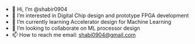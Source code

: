- 👋 Hi, I’m @shabir0904
- 👀 I’m interested in Digital Chip design and prototype FPGA development
- 🌱 I’m currently learning Accelerator design for Machine Learning
- 💞️ I’m looking to collaborate on ML processor design
- 📫 How to reach me email: shabi0904@gmail.com

<!---
shabir0904/shabir0904 is a ✨ special ✨ repository because its `README.md` (this file) appears on your GitHub profile.
You can click the Preview link to take a look at your changes.
--->
